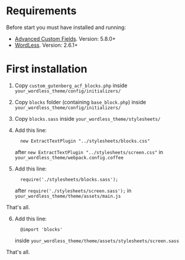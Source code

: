 # Requirements

Before start you must have installed and running:
- [Advanced Custom Fields](https://github.com/AdvancedCustomFields/acf). Version: 5.8.0+
- [WordLess](https://github.com/welaika/wordless). Version: 2.6.1+

# First installation

1. Copy `custom_gutenberg_acf_blocks.php` inside `your_wordless_theme/config/initializers/`

2. Copy `blocks` folder (containing `base_block.php`) inside `your_wordless_theme/config/initializers/`

3. Copy `blocks.sass` inside `your_wordless_theme/stylesheets/`

4. Add this line:
   ```
     new ExtractTextPlugin "../stylesheets/blocks.css"
   ```
   after `new ExtractTextPlugin "../stylesheets/screen.css"` in `your_wordless_theme/webpack.config.coffee`

5. Add this line:
   ```
     require('./stylesheets/blocks.sass');
   ```
   after `require('./stylesheets/screen.sass');` in `your_wordless_theme/theme/assets/main.js`

That's all.

6. Add this line:
   ```
     @import 'blocks'
   ```
   inside `your_wordless_theme/theme/assets/stylesheets/screen.sass`

That's all.
